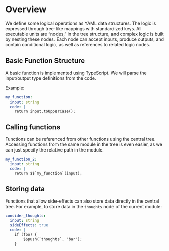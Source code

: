 # Overview

We define some logical operations as YAML data structures. The logic is expressed through tree-like mappings with standardized keys. All executable units are “nodes,” in the tree structure, and complex logic is built by nesting these nodes. Each node can accept inputs, produce outputs, and contain conditional logic, as well as references to related logic nodes.

## Basic Function Structure

A basic function is implemented using TypeScript. We will parse the input/output type definitions from the code.

Example:

```yaml
my_function:
  input: string
  code: |
    return input.toUpperCase();
```

## Calling functions

Functions can be referenced from other functions using the central tree. Accessing functions from the same module in the tree is even easier, as we can just specify the relative path in the module.

```yaml
my_function_2:
  input: string
  code: |
    return $$`my_function`(input);
```

## Storing data

Functions that allow side-effects can also store data directly in the central tree. For example, to store data in the `thoughts` node of the current module:

```yaml
consider_thoughts:
  input: string
  sideEffects: true
  code: |
    if (foo) {
        $$push(`thoughts`, "bar");
    }
```

